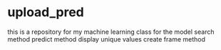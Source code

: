 # upload_pred
this is a repository for my machine learning
class for the model
search method
predict method
display unique values
create frame method
